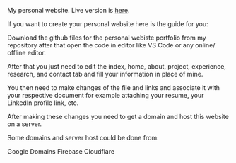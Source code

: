 My personal website. Live version is [here](https://mohammadkaif.com).


If you want to create your personal website here is the guide for you:

Download the github files for the personal webiste portfolio from my repository after that open the code in editor like VS Code or any online/ offline editor. 

After that you just need to edit the index, home, about, project, experience, research, and contact tab and fill your information in place of mine. 

You then need to make changes of the file and links and associate it with your respective document for example attaching your resume, your LinkedIn profile link, etc. 


After making these changes you need to get a domain and host this website on a server. 

Some domains and server host could be done from:

Google Domains
Firebase
Cloudflare

